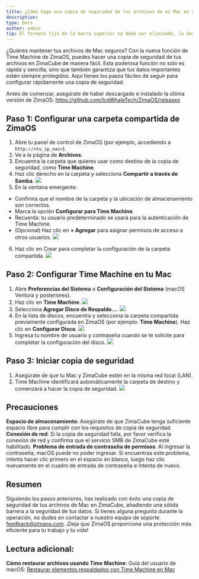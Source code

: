 ```yaml
---
title: ¿Cómo hago una copia de seguridad de los archivos de mi Mac en ZimaCube usando Time Machine?
description: 
type: Docs
author: admin
tip: El formato fijo de la barra superior no debe ser eliminado, la descripción es una descripción del artículo, si no se llena, se cortará el primer párrafo del contenido
---
```

¿Quieres mantener tus archivos de Mac seguros? Con la nueva función de Time Machine de ZimaOS, puedes hacer una copia de seguridad de tus archivos en ZimaCube de manera fácil. Esta poderosa función no solo es rápida y sencilla, sino que también garantiza que tus datos importantes estén siempre protegidos. Aquí tienes los pasos fáciles de seguir para configurar rápidamente una copia de seguridad.

Antes de comenzar, asegúrate de haber descargado e instalado la última versión de ZimaOS: https://github.com/IceWhaleTech/ZimaOS/releases

## Paso 1: Configurar una carpeta compartida de ZimaOS
1. Abre tu panel de control de ZimaOS (por ejemplo, accediendo a `http://<tu_ip_nas>`).
2. Ve a la página de **Archivos**.
3. Encuentra la carpeta que quieres usar como destino de la copia de seguridad, como **Time Machine**.
4. Haz clic derecho en la carpeta y selecciona **Compartir a través de Samba**.
![](https://manage.icewhale.io/api/static/docs/1738916403063_image.png)
5. En la ventana emergente:
- Confirma que el nombre de la carpeta y la ubicación de almacenamiento son correctos.
- Marca la opción **Configurar para Time Machine**.
- Recuerda: tu usuario predeterminado se usará para la autenticación de Time Machine.
- (Opcional) Haz clic en **+ Agregar** para asignar permisos de acceso a otros usuarios.
![](https://manage.icewhale.io/api/static/docs/1738916455895_image.png)
6. Haz clic en Crear para completar la configuración de la carpeta compartida.
  ![](https://manage.icewhale.io/api/static/docs/1738916492447_image.png)
## Paso 2: Configurar Time Machine en tu Mac
1. Abre **Preferencias del Sistema** o **Configuración del Sistema** (macOS Ventura y posteriores).
2. Haz clic en **Time Machine**.
![](https://manage.icewhale.io/api/static/docs/1738916795038_image.png)
3. Selecciona **Agregar Disco de Respaldo...**.
![](https://manage.icewhale.io/api/static/docs/1738916825362_image.png)
4. En la lista de discos, encuentra y selecciona la carpeta compartida previamente configurada en ZimaOS (por ejemplo: **Time Machine**). Haz clic en **Configurar Disco**.
![](https://manage.icewhale.io/api/static/docs/1738917029430_image.png)
5. Ingresa tu nombre de usuario y contraseña cuando se te solicite para completar la configuración del disco.
![](https://manage.icewhale.io/api/static/docs/1738917049915_image.png)
## Paso 3: Iniciar copia de seguridad
1. Asegúrate de que tu Mac y ZimaCube estén en la misma red local (LAN).
2. Time Machine identificará automáticamente la carpeta de destino y comenzará a hacer la copia de seguridad.
![](https://manage.icewhale.io/api/static/docs/1738917181052_image.png)
## Precauciones
**Espacio de almacenamiento**: Asegúrate de que ZimaCube tenga suficiente espacio libre para cumplir con los requisitos de copia de seguridad.
**Conexión de red**: Si la copia de seguridad falla, por favor verifica la conexión de red y confirma que el servicio SMB de ZimaCube esté habilitado.
**Problema de entrada de contraseña de permisos**: Al ingresar la contraseña, macOS puede no poder ingresar. Si encuentras este problema, intenta hacer clic primero en el espacio en blanco, luego haz clic nuevamente en el cuadro de entrada de contraseña e intenta de nuevo.

## Resumen
Siguiendo los pasos anteriores, has realizado con éxito una copia de seguridad de tus archivos de Mac en ZimaCube, añadiendo una sólida barrera a la seguridad de tus datos. Si tienes alguna pregunta durante la operación, no dudes en contactar a nuestro equipo de soporte <feedback@zimaos.com>. ¡Deja que ZimaOS proporcione una protección más eficiente para tu trabajo y tu vida!

## Lectura adicional:
**Cómo restaurar archivos usando Time Machine**: Guía del usuario de macOS: [Restaurar elementos respaldados con Time Machine en Mac](https://support.apple.com/zh-cn/guide/mac-help/mh11422/11.0/mac/11.0)